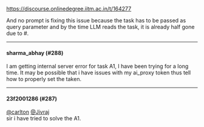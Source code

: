 https://discourse.onlinedegree.iitm.ac.in/t/164277

And no prompt is fixing this issue because the task has to be passed as query parameter and by the time LLM reads the task, it is already half gone due to #.</p><hr>

<h4>sharma_abhay (#288)</h4>
<p>I am getting internal server error for task A1, I have been trying for a long time. It may be possible that i have issues with my ai_proxy token thus tell how to properly set the taken.</p><hr>

<h4>23f2001286 (#287)</h4>
<p><a class="mention" href="/u/carlton">@carlton</a> <a class="mention" href="/u/jivraj">@Jivraj</a><br/>
sir i have tried to solve the A1.
